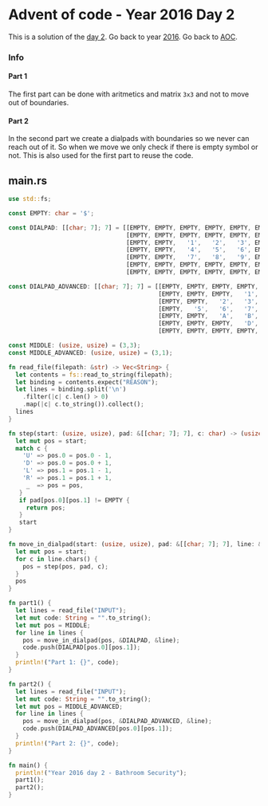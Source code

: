 # Advent of code - Year 2016 Day 2

This is a solution of the [day 2](https://adventofcode.com/2016/day/2). Go back to year [2016](2016.md). Go back to [AOC](../adventofcode.md).

### Info

#### Part 1

The first part can be done with aritmetics and matrix `3x3` and not to move out of boundaries.

#### Part 2

In the second part we create a dialpads with boundaries so we never can reach out of it. So when we move we only check if there is empty symbol or not. This is also used for the first part to reuse the code.

## main.rs

```rs
use std::fs;

const EMPTY: char = '$';

const DIALPAD: [[char; 7]; 7] = [[EMPTY, EMPTY, EMPTY, EMPTY, EMPTY, EMPTY, EMPTY],
                                 [EMPTY, EMPTY, EMPTY, EMPTY, EMPTY, EMPTY, EMPTY],
                                 [EMPTY, EMPTY,   '1',   '2',   '3', EMPTY, EMPTY],
                                 [EMPTY, EMPTY,   '4',   '5',   '6', EMPTY, EMPTY],
                                 [EMPTY, EMPTY,   '7',   '8',   '9', EMPTY, EMPTY],
                                 [EMPTY, EMPTY, EMPTY, EMPTY, EMPTY, EMPTY, EMPTY],
                                 [EMPTY, EMPTY, EMPTY, EMPTY, EMPTY, EMPTY, EMPTY]];

const DIALPAD_ADVANCED: [[char; 7]; 7] = [[EMPTY, EMPTY, EMPTY, EMPTY, EMPTY, EMPTY, EMPTY],
                                          [EMPTY, EMPTY, EMPTY,   '1', EMPTY, EMPTY, EMPTY],
                                          [EMPTY, EMPTY,   '2',   '3',   '4', EMPTY, EMPTY],
                                          [EMPTY,   '5',   '6',   '7',   '8',   '9', EMPTY],
                                          [EMPTY, EMPTY,   'A',   'B',   'C', EMPTY, EMPTY],
                                          [EMPTY, EMPTY, EMPTY,   'D', EMPTY, EMPTY, EMPTY],
                                          [EMPTY, EMPTY, EMPTY, EMPTY, EMPTY, EMPTY, EMPTY]];

const MIDDLE: (usize, usize) = (3,3);
const MIDDLE_ADVANCED: (usize, usize) = (3,1);

fn read_file(filepath: &str) -> Vec<String> {
  let contents = fs::read_to_string(filepath);
  let binding = contents.expect("REASON");
  let lines = binding.split('\n')
    .filter(|c| c.len() > 0)
    .map(|c| c.to_string()).collect();
  lines
}

fn step(start: (usize, usize), pad: &[[char; 7]; 7], c: char) -> (usize, usize) {
  let mut pos = start;
  match c {
    'U' => pos.0 = pos.0 - 1,
    'D' => pos.0 = pos.0 + 1,
    'L' => pos.1 = pos.1 - 1,
    'R' => pos.1 = pos.1 + 1,
     _  => pos = pos,
   }
   if pad[pos.0][pos.1] != EMPTY {
     return pos;
   }
   start
}

fn move_in_dialpad(start: (usize, usize), pad: &[[char; 7]; 7], line: &str) -> (usize, usize) {
  let mut pos = start;
  for c in line.chars() {
    pos = step(pos, pad, c);
  }
  pos
}

fn part1() {
  let lines = read_file("INPUT");
  let mut code: String = "".to_string();
  let mut pos = MIDDLE;
  for line in lines {
    pos = move_in_dialpad(pos, &DIALPAD, &line);
    code.push(DIALPAD[pos.0][pos.1]);
  }
  println!("Part 1: {}", code);
}

fn part2() {
  let lines = read_file("INPUT");
  let mut code: String = "".to_string();
  let mut pos = MIDDLE_ADVANCED;
  for line in lines {
    pos = move_in_dialpad(pos, &DIALPAD_ADVANCED, &line);
    code.push(DIALPAD_ADVANCED[pos.0][pos.1]);
  }
  println!("Part 2: {}", code);
}

fn main() {
  println!("Year 2016 day 2 - Bathroom Security");
  part1();
  part2();
}
```


